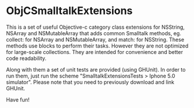 ObjCSmalltalkExtensions
=======================

This is a set of useful Objective-c category class extensions for NSString, NSArray and NSMutableArray that adds common Smalltalk methods, eg. collect: for NSArray and NSMutableArray, and match: for NSString. These methods use blocks to perform their tasks. However they are not optimized for large-scale collections. They are intended for convenience and better code readability.

Along with them a set of unit tests are provided (using GHUnit). In order to run them, just run the scheme "SmalltalkExtensionsTests > Iphone 5.0 simulator". Please note that you need to previously download and link GHUnit. 

Have fun!